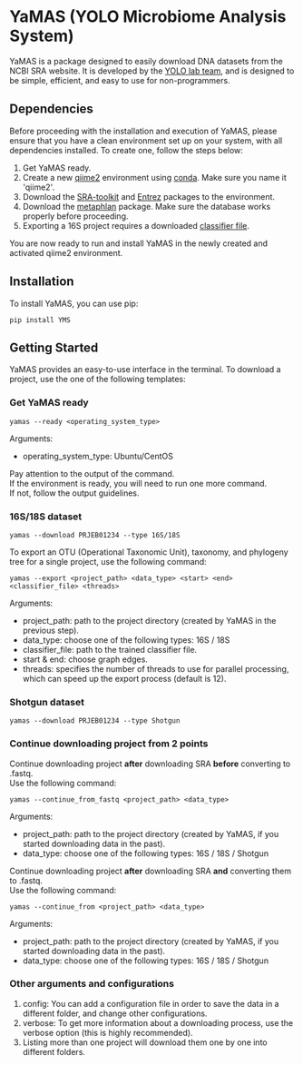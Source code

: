 # YaMAS (YOLO Microbiome Analysis System)

YaMAS is a package designed to easily download DNA datasets from the NCBI SRA website. It is developed by the [YOLO lab team](https://yolo.math.biu.ac.il), and is designed to be simple, efficient, and easy to use for non-programmers.

## Dependencies
Before proceeding with the installation and execution of YaMAS, please ensure that you have a clean environment set up on your system, with all dependencies installed. To create one, follow the steps below:
1. Get YaMAS ready. 
2. Create a new [qiime2](https://docs.qiime2.org/2023.2/install/native/) environment using [conda](https://docs.conda.io/projects/conda/en/latest/user-guide/install/download.html). Make sure you name it 'qiime2'.
2. Download the [SRA-toolkit](https://github.com/ncbi/sra-tools/wiki/02.-Installing-SRA-Toolkit) and [Entrez](http://bioconda.github.io/recipes/entrez-direct/README.html) packages to the environment.
3. Download the [metaphlan](https://github.com/biobakery/biobakery/wiki/metaphlan4) package. Make sure the database works properly before proceeding.
4. Exporting a 16S project requires a downloaded [classifier file](https://data.qiime2.org/2022.8/common/gg-13-8-99-nb-classifier.qza). 

You are now ready to run and install YaMAS in the newly created and activated qiime2 environment.
## Installation

To install YaMAS, you can use pip:

```
pip install YMS
```

## Getting Started

YaMAS provides an easy-to-use interface in the terminal. 
To download a project, use the one of the following templates: 

### Get YaMAS ready
```
yamas --ready <operating_system_type> 
```
Arguments:
- operating_system_type: Ubuntu/CentOS

Pay attention to the output of the command.    
If the environment is ready, you will need to run one more command.    
If not, follow the output guidelines.    

### 16S/18S dataset
```
yamas --download PRJEB01234 --type 16S/18S 
```
To export an OTU (Operational Taxonomic Unit), taxonomy, and phylogeny tree for a single project, use the following command:
```
yamas --export <project_path> <data_type> <start> <end> <classifier_file> <threads>
```
Arguments:
- project_path: path to the project directory (created by YaMAS in the previous step).
- data_type: choose one of the following types: 16S / 18S 
- classifier_file: path to the trained classifier file. 
- start & end: choose graph edges. 
- threads: specifies the number of threads to use for parallel processing, which can speed up the export process (default is 12).

### Shotgun dataset
```
yamas --download PRJEB01234 --type Shotgun 
```

### Continue downloading project from 2 points
Continue downloading project **after** downloading SRA **before** converting to .fastq.    
Use the following command:
```
yamas --continue_from_fastq <project_path> <data_type>
```
Arguments:
- project_path: path to the project directory (created by YaMAS, if you started downloading data in the past).
- data_type: choose one of the following types: 16S / 18S / Shotgun



Continue downloading project **after** downloading SRA **and** converting them to .fastq.  
Use the following command:
```
yamas --continue_from <project_path> <data_type>
```
Arguments:
- project_path: path to the project directory (created by YaMAS, if you started downloading data in the past).
- data_type: choose one of the following types: 16S / 18S / Shotgun


### Other arguments and configurations
1. config: You can add a configuration file in order to save the data in a different folder, and change other configurations. 
2. verbose: To get more information about a downloading process, use the verbose option (this is highly recommended).
3. Listing more than one project will download them one by one into different folders.
